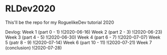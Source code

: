 # RLDev2020

This'll be the repo for my RoguelikeDev tutorial 2020

Devlog:
    Week 1 (part 0 - 1)
    !(2020-06-16)
    Week 2 (part 2 - 3)
    !(2020-06-23) 
    Week 3 (part 4 - 5)
    !(2020-06-30) 
    Week 4 (part 6 - 7)
    !(2020-07-07) 
    Week 5 (patr 8 - 9)
    !(2020-07-14) 
    Week 6 (part 10 - 11)
    !(2020-07-21) 
    Week 7 (conclusion)
    !(2020-07-28) 